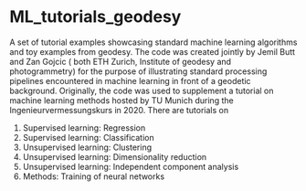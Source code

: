 # ML_tutorials_geodesy
A set of tutorial examples showcasing standard machine learning algorithms and toy examples from geodesy.
The code was created jointly by Jemil Butt and Zan Gojcic ( both ETH Zurich, Institute of geodesy and photogrammetry) for the purpose of illustrating standard processing pipelines encountered in machine learning in front of a geodetic background. Originally, the code was used to supplement a tutorial on machine learning methods hosted by TU Munich during the Ingenieurvermessungskurs in 2020.
There are tutorials on
1. Supervised learning: Regression
2. Supervised learning: Classification
3. Unsupervised learning: Clustering
4. Unsupervised learning: Dimensionality reduction
5. Unsupervised learning: Independent component analysis
6. Methods: Training of neural networks
